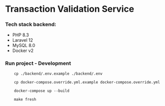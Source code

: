 # Transaction Validation Service

### Tech stack backend:

- PHP 8.3
- Laravel 12
- MySQL 8.0
- Docker v2

### Run project - Development
```shell
    cp ./backend/.env.example ./backend/.env

    cp docker-compose.override.yml.example docker-compose.override.yml

    docker-compose up --build
    
    make fresh
```